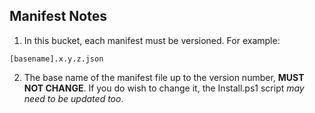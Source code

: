 ## Manifest Notes

1. In this bucket, each manifest must be versioned.
For example: 
```
[basename].x.y.z.json
```

2. The base name of the manifest file up to the version number, **MUST NOT CHANGE**.  If you do wish to change it,
the Install.ps1 script *may need to be updated too*.
